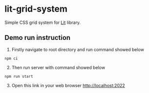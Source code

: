 # lit-grid-system

Simple CSS grid system for [Lit](https://lit.dev) library.

## Demo run instruction

1. Firstly navigate to root directory and run command showed below

```shell
npm ci
```

2. Then run server with command showed below

```shell
npm run start
```

3. Open this link in your web browser [http://localhost:2022](http://localhost:2022)